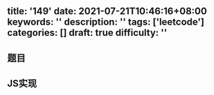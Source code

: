 title: '149'
date: 2021-07-21T10:46:16+08:00
keywords: ''
description: ''
tags: ['leetcode']
categories: []
draft: true
difficulty: ''
---

## 题目


## JS实现

```javascript

```
